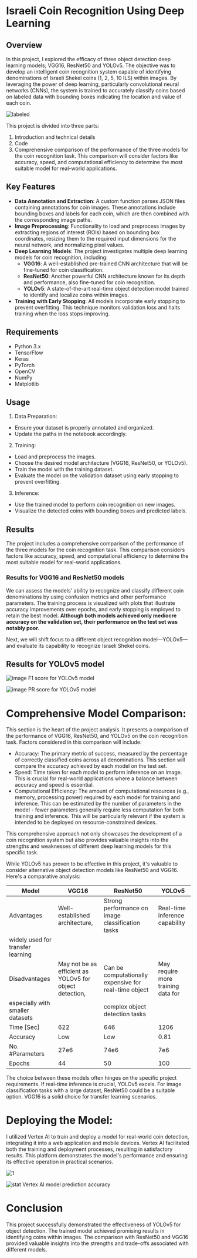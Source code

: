 # Israeli Coin Recognition Using Deep Learning

## Overview

In this project, I explored the efficacy of three object detection deep learning models; VGG16, ResNet50 and YOLOv5. The objective was to develop an intelligent coin recognition system capable of identifying denominations of Israeli Shekel coins (1, 2, 5, 10 ILS) within images. By leveraging the power of deep learning, particularly convolutional neural networks (CNNs), the system is trained to accurately classify coins based on labeled data with bounding boxes indicating the location and value of each coin.

![labeled](https://github.com/user-attachments/assets/b1c6ec9e-d16e-440d-8529-880395f03b72)


This project is divided into three parts:
1. Introduction and technical details
2. Code
3. Comprehensive comparison of the performance of the three models for the coin recognition task. This comparison will consider factors like accuracy, speed, and computational efficiency to determine the most suitable model for real-world applications.

## Key Features

- **Data Annotation and Extraction**: A custom function parses JSON files containing annotations for coin images. These annotations include bounding boxes and labels for each coin, which are then combined with the corresponding image paths.
- **Image Preprocessing**: Functionality to load and preprocess images by extracting regions of interest (ROIs) based on bounding box coordinates, resizing them to the required input dimensions for the neural network, and normalizing pixel values.
- **Deep Learning Models**: The project investigates multiple deep learning models for coin recognition, including:
  - **VGG16**: A well-established pre-trained CNN architecture that will be fine-tuned for coin classification.
  - **ResNet50**: Another powerful CNN architecture known for its depth and performance, also fine-tuned for coin recognition.
  - **YOLOv5**: A state-of-the-art real-time object detection model trained to identify and localize coins within images.
- **Training with Early Stopping**: All models incorporate early stopping to prevent overfitting. This technique monitors validation loss and halts training when the loss stops improving.

## Requirements

- Python 3.x
- TensorFlow
- Keras
- PyTorch
- OpenCV
- NumPy
- Matplotlib


## Usage

1. Data Preparation:
* Ensure your dataset is properly annotated and organized.
* Update the paths in the notebook accordingly.

2. Training:
* Load and preprocess the images.
* Choose the desired model architecture (VGG16, ResNet50, or YOLOv5).
* Train the model with the training dataset.
* Evaluate the model on the validation dataset using early stopping to prevent overfitting.

3. Inference:
* Use the trained model to perform coin recognition on new images.
* Visualize the detected coins with bounding boxes and predicted labels.

## Results

The project includes a comprehensive comparison of the performance of the three models for the coin recognition task. This comparison considers factors like accuracy, speed, and computational efficiency to determine the most suitable model for real-world applications.

### Results for VGG16 and ResNet50 models
We can assess the models' ability to recognize and classify different coin denominations by using confusion metrics and other performance parameters. The training process is visualized with plots that illustrate accuracy improvements over epochs, and early stopping is employed to retain the best model. 
**Although both models achieved only mediocre accuracy on the validation set, their performance on the test set was notably poor.**

Next, we will shift focus to a different object recognition model—YOLOv5—and evaluate its capability to recognize Israeli Shekel coins.

## Results for YOLOv5 model
![image](https://github.com/user-attachments/assets/4a7f2ee0-5d3e-4248-a319-21b011fcb2d8)
F1 score for YOLOv5 model

![image](https://github.com/user-attachments/assets/80c08455-60e3-4e9c-892a-82bced0b6227)
PR score for YOLOv5 model

# Comprehensive Model Comparison:
This section is the heart of the project analysis. It presents a comparison of the performance of VGG16, ResNet50, and YOLOv5 on the coin recognition task. Factors considered in this comparison will include:

* Accuracy: The primary metric of success, measured by the percentage of correctly classified coins across all denominations. This section will compare the accuracy achieved by each model on the test set.
* Speed: Time taken for each model to perform inference on an image. This is crucial for real-world applications where a balance between accuracy and speed is essential.
* Computational Efficiency: The amount of computational resources (e.g., memory, processing power) required by each model for training and inference. This can be estimated by the number of parameters in the model - fewer parameters generally require less computation for both training and inference. This will be particularly relevant if the system is intended to be deployed on resource-constrained devices.

This comprehensive approach not only showcases the development of a coin recognition system but also provides valuable insights into the strengths and weaknesses of different deep learning models for this specific task.

While YOLOv5 has proven to be effective in this project, it's valuable to consider alternative object detection models like ResNet50 and VGG16. Here's a comparative analysis:

Model            | VGG16 | ResNet50 | YOLOv5
 ----------------|-------|----------|-------
 Advantages |Well-established architecture,  | Strong performance on image classification tasks | Real-time inference capability
 |widely used for transfer learning||
 Disadvantages |May not be as efficient as YOLOv5 for object detection,  | Can be computationally expensive for real-time object |May require more training data for
 |especially with smaller datasets|| complex object detection tasks
 Time [Sec] |622 |646 |1206  
 Accuracy |Low | Low | 0.81
 No. #Parameters |27e6|74e6 | 7e6
 Epochs |44|50|100


The choice between these models often hinges on the specific project requirements. If real-time inference is crucial, YOLOv5 excels. For image classification tasks with a large dataset, ResNet50 could be a suitable option. VGG16 is a solid choice for transfer learning scenarios.

# Deploying the Model:
I utilized Vertex AI to train and deploy a model for real-world coin detection, integrating it into a web application and mobile devices. Vertex AI facilitated both the training and deployment processes, resulting in satisfactory results. This platform demonstrates the model's performance and ensuring its effective operation in practical scenarios.

![1](https://github.com/user-attachments/assets/f86a4523-0836-4f0d-b293-c49a6376a6d8)

![stat](https://github.com/user-attachments/assets/0abe4a7a-6211-4d85-9667-6928b0cb7f6e)
Vertex AI model prediction accuracy


# Conclusion

This project successfully demonstrated the effectiveness of YOLOv5 for object detection. The trained model achieved promising results in identifying coins within images. The comparison with ResNet50 and VGG16 provided valuable insights into the strengths and trade-offs associated with different models.



